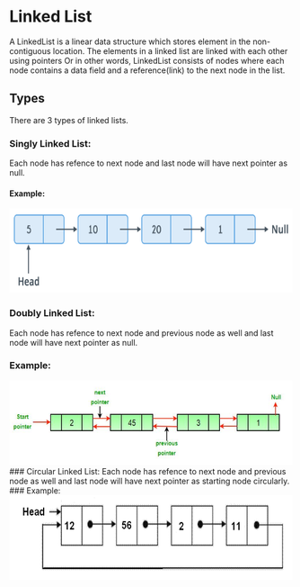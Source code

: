 # Linked List

A LinkedList is a linear data structure which stores element in the non-contiguous location. The elements in a linked list are linked with each other using pointers Or in other words, LinkedList consists of nodes where each node contains a data field and a reference(link) to the next node in the list.

## Types

There are 3 types of linked lists.

### Singly Linked List:
Each node has refence to next node and last node will have next pointer as null. 
   #### Example: 
<img src="LinkedListDataStructure/src/resources/SingleLinkedList.png" height="150" />

### Doubly Linked List:
Each node has refence to next node and previous node as well and last node will have next pointer as null.
   ### Example:
<img src="LinkedListDataStructure/src/resources/DoubleLinkedList.jpg" height="150" />
### Circular Linked List:
Each node has refence to next node and previous node as well and last node will have next pointer as starting node circularly. 
   ### Example:
<img src="LinkedListDataStructure/src/resources/CicrcularLinkedList.jpg" height="150" />

